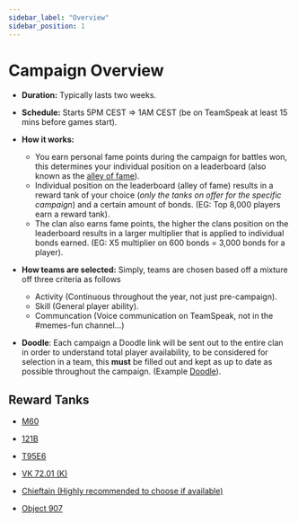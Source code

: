 ```yaml
---
sidebar_label: "Overview"
sidebar_position: 1
---
```


# Campaign Overview

- **Duration:** Typically lasts two weeks.

- **Schedule:** Starts 5PM CEST => 1AM CEST (be on TeamSpeak at least 15 mins before games start).

- **How it works:**
  - You earn personal fame points during the campaign for battles won, this determines your individual position on a leaderboard (also known as the [alley of fame](https://worldoftanks.eu/en/clanwars/rating/alley/#wot&aof_front=thunderstorm_bg&aof_rating=accounts&aof_filter=all&aof_page=0&aof_size=25)).
  - Individual position on the leaderboard (alley of fame) results in a reward tank of your choice (*only the tanks on offer for the specific campaign*) and a certain amount of bonds. (EG: Top 8,000 players earn a reward tank).
  - The clan also earns fame points, the higher the clans position on the leaderboard results in a larger multiplier that is applied to individual bonds earned. (EG: X5 multiplier on 600 bonds = 3,000 bonds for a player).

- **How teams are selected:** Simply, teams are chosen based off a mixture off three criteria as follows
  - Activity (Continuous throughout the year, not just pre-campaign).
  - Skill (General player ability).
  - Communcation (Voice communication on TeamSpeak, not in the #memes-fun channel...)

- **Doodle**: Each campaign a Doodle link will be sent out to the entire clan in order to understand total player availability, to be considered for selection in a team, this **must** be filled out and kept as up to date as possible
throughout the campaign. (Example [Doodle](https://doodle.com/poll/fp3q4pbxgbkmahc9S)).

## Reward Tanks

- [M60](https://tanks.gg/tank/m60/stats?vm=visual)

- [121B](https://tanks.gg/tank/121b)

- [T95E6](https://tanks.gg/tank/t95e6)

- [VK 72.01 (K)](https://tanks.gg/tank/vk-7201-k)

- [Chieftain (Highly recommended to choose if available)](https://tanks.gg/tank/t95fv4201)

- [Object 907](https://tanks.gg/tank/obj-907)
